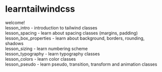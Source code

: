 # learntailwindcss

welcome! \
lesson_intro - introduction to tailwind classes \
lesson_spacing - learn about spacing classes (margins, padding) \
lesson_box_properties - learn about background, borders, rounding, shadows \
lesson_sizing - learn numbering scheme \
lesson_typography - learn typography classes \
lesson_colors - learn color classes \
lesson_pseudo - learn pseudo, transition, transform and animation classes
